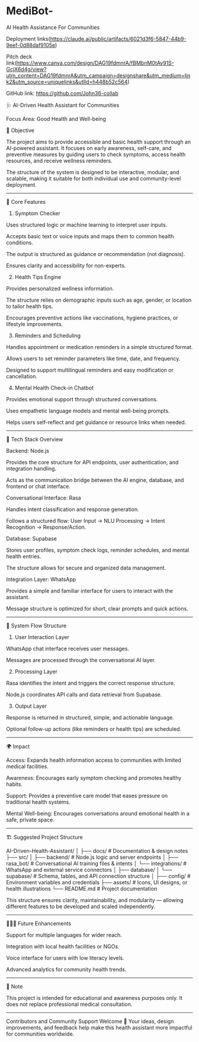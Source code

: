 # MediBot-
AI Health Assistance For Communities 

Deployment links(https://claude.ai/public/artifacts/6021d3f6-5847-44b9-9eef-0d88daf9105e) 

Pitch deck link(https://www.canva.com/design/DAG19fdmnrA/fBMbnM0tAv91S-GcjX6d4g/view?utm_content=DAG19fdmnrA&utm_campaign=designshare&utm_medium=link2&utm_source=uniquelinks&utlId=h448b52c564) 

GitHub link:  https://github.com/John36-collab


🩺 AI-Driven Health Assistant for Communities

Focus Area: Good Health and Well-being

📌 Objective

The project aims to provide accessible and basic health support through an AI-powered assistant. It focuses on early awareness, self-care, and preventive measures by guiding users to check symptoms, access health resources, and receive wellness reminders.

The structure of the system is designed to be interactive, modular, and scalable, making it suitable for both individual use and community-level deployment.


---

🧠 Core Features

1. Symptom Checker

Uses structured logic or machine learning to interpret user inputs.

Accepts basic text or voice inputs and maps them to common health conditions.

The output is structured as guidance or recommendation (not diagnosis).

Ensures clarity and accessibility for non-experts.


2. Health Tips Engine

Provides personalized wellness information.

The structure relies on demographic inputs such as age, gender, or location to tailor health tips.

Encourages preventive actions like vaccinations, hygiene practices, or lifestyle improvements.


3. Reminders and Scheduling

Handles appointment or medication reminders in a simple structured format.

Allows users to set reminder parameters like time, date, and frequency.

Designed to support multilingual reminders and easy modification or cancellation.


4. Mental Health Check-in Chatbot

Provides emotional support through structured conversations.

Uses empathetic language models and mental well-being prompts.

Helps users self-reflect and get guidance or resource links when needed.



---

🧰 Tech Stack Overview

Backend: Node.js

Provides the core structure for API endpoints, user authentication, and integration handling.

Acts as the communication bridge between the AI engine, database, and frontend or chat interface.


Conversational Interface: Rasa

Handles intent classification and response generation.

Follows a structured flow: User Input → NLU Processing → Intent Recognition → Response/Action.


Database: Supabase

Stores user profiles, symptom check logs, reminder schedules, and mental health entries.

The structure allows for secure and organized data management.


Integration Layer: WhatsApp

Provides a simple and familiar interface for users to interact with the assistant.

Message structure is optimized for short, clear prompts and quick actions.




---

🧭 System Flow Structure

1. User Interaction Layer

WhatsApp chat interface receives user messages.

Messages are processed through the conversational AI layer.



2. Processing Layer

Rasa identifies the intent and triggers the correct response structure.

Node.js coordinates API calls and data retrieval from Supabase.



3. Output Layer

Response is returned in structured, simple, and actionable language.

Optional follow-up actions (like reminders or health tips) are scheduled.





---

🌍 Impact

Access: Expands health information access to communities with limited medical facilities.

Awareness: Encourages early symptom checking and promotes healthy habits.

Support: Provides a preventive care model that eases pressure on traditional health systems.

Mental Well-being: Encourages conversations around emotional health in a safe, private space.



---

🏗️ Suggested Project Structure

AI-Driven-Health-Assistant/
│
├── docs/                    # Documentation & design notes
├── src/
│   ├── backend/             # Node.js logic and server endpoints
│   ├── rasa_bot/            # Conversational AI training files & intents
│   └── integrations/        # WhatsApp and external service connectors
│
├── database/
│   └── supabase/            # Schema, tables, and API connection structure
│
├── config/                  # Environment variables and credentials
├── assets/                  # Icons, UI designs, or health illustrations
└── README.md                # Project documentation

This structure ensures clarity, maintainability, and modularity — allowing different features to be developed and scaled independently.


---

🧑‍🤝‍🧑 Future Enhancements

Support for multiple languages for wider reach.

Integration with local health facilities or NGOs.

Voice interface for users with low literacy levels.

Advanced analytics for community health trends.



---

📝 Note

This project is intended for educational and awareness purposes only. It does not replace professional medical consultation.


---

Contributors and Community Support Welcome 💙
Your ideas, design improvements, and feedback help make this health assistant more impactful for communities worldwide.

